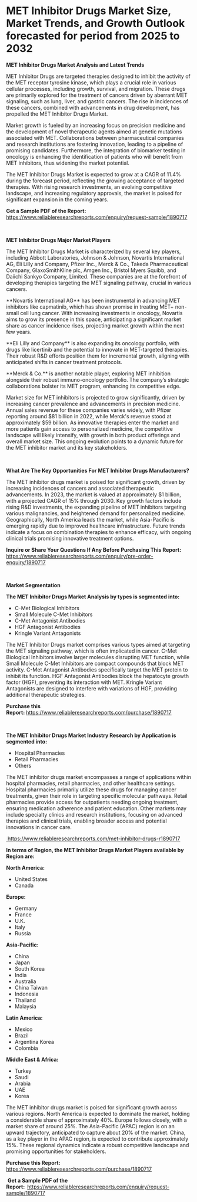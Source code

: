 <p><h1>MET Inhibitor Drugs Market Size, Market Trends, and Growth Outlook forecasted for period from 2025 to 2032</h1></p><p><strong>MET Inhibitor Drugs Market Analysis and Latest Trends</strong></p>
<p><p>MET Inhibitor Drugs are targeted therapies designed to inhibit the activity of the MET receptor tyrosine kinase, which plays a crucial role in various cellular processes, including growth, survival, and migration. These drugs are primarily explored for the treatment of cancers driven by aberrant MET signaling, such as lung, liver, and gastric cancers. The rise in incidences of these cancers, combined with advancements in drug development, has propelled the MET Inhibitor Drugs Market.</p><p>Market growth is fueled by an increasing focus on precision medicine and the development of novel therapeutic agents aimed at genetic mutations associated with MET. Collaborations between pharmaceutical companies and research institutions are fostering innovation, leading to a pipeline of promising candidates. Furthermore, the integration of biomarker testing in oncology is enhancing the identification of patients who will benefit from MET inhibitors, thus widening the market potential.</p><p>The MET Inhibitor Drugs Market is expected to grow at a CAGR of 11.4% during the forecast period, reflecting the growing acceptance of targeted therapies. With rising research investments, an evolving competitive landscape, and increasing regulatory approvals, the market is poised for significant expansion in the coming years.</p></p>
<p><strong>Get a Sample PDF of the Report:&nbsp;</strong> <a href="https://www.reliableresearchreports.com/enquiry/request-sample/1890717?utm_campaign=2245&utm_medium=2&utm_source=Github&utm_content=ia&utm_term=19042025&utm_id=met-inhibitor-drugs">https://www.reliableresearchreports.com/enquiry/request-sample/1890717</a></p>
<p>&nbsp;</p>
<p><strong>MET Inhibitor Drugs Major Market Players</strong></p>
<p><p>The MET Inhibitor Drugs Market is characterized by several key players, including Abbott Laboratories, Johnson & Johnson, Novartis International AG, Eli Lilly and Company, Pfizer Inc., Merck & Co., Takeda Pharmaceutical Company, GlaxoSmithKline plc, Amgen Inc., Bristol Myers Squibb, and Daiichi Sankyo Company, Limited. These companies are at the forefront of developing therapies targeting the MET signaling pathway, crucial in various cancers.</p><p>**Novartis International AG** has been instrumental in advancing MET inhibitors like capmatinib, which has shown promise in treating MET+ non-small cell lung cancer. With increasing investments in oncology, Novartis aims to grow its presence in this space, anticipating a significant market share as cancer incidence rises, projecting market growth within the next few years.</p><p>**Eli Lilly and Company** is also expanding its oncology portfolio, with drugs like licertinib and the potential to innovate in MET-targeted therapies. Their robust R&D efforts position them for incremental growth, aligning with anticipated shifts in cancer treatment protocols.</p><p>**Merck & Co.** is another notable player, exploring MET inhibition alongside their robust immuno-oncology portfolio. The company’s strategic collaborations bolster its MET program, enhancing its competitive edge.</p><p>Market size for MET inhibitors is projected to grow significantly, driven by increasing cancer prevalence and advancements in precision medicine. Annual sales revenue for these companies varies widely, with Pfizer reporting around $81 billion in 2022, while Merck's revenue stood at approximately $59 billion. As innovative therapies enter the market and more patients gain access to personalized medicine, the competitive landscape will likely intensify, with growth in both product offerings and overall market size. This ongoing evolution points to a dynamic future for the MET inhibitor market and its key stakeholders.</p></p>
<p>&nbsp;</p>
<p><strong>What Are The Key Opportunities For MET Inhibitor Drugs Manufacturers?</strong></p>
<p><p>The MET inhibitor drugs market is poised for significant growth, driven by increasing incidences of cancers and associated therapeutic advancements. In 2023, the market is valued at approximately $1 billion, with a projected CAGR of 15% through 2030. Key growth factors include rising R&D investments, the expanding pipeline of MET inhibitors targeting various malignancies, and heightened demand for personalized medicine. Geographically, North America leads the market, while Asia-Pacific is emerging rapidly due to improved healthcare infrastructure. Future trends indicate a focus on combination therapies to enhance efficacy, with ongoing clinical trials promising innovative treatment options.</p></p>
<p><strong>Inquire or Share Your Questions If Any Before Purchasing This Report:</strong> <a href="https://www.reliableresearchreports.com/enquiry/pre-order-enquiry/1890717?utm_campaign=2245&utm_medium=2&utm_source=Github&utm_content=ia&utm_term=19042025&utm_id=met-inhibitor-drugs">https://www.reliableresearchreports.com/enquiry/pre-order-enquiry/1890717</a></p>
<p>&nbsp;</p>
<p><strong>Market Segmentation</strong></p>
<p><strong>The MET Inhibitor Drugs Market Analysis by types is segmented into:</strong></p>
<p><ul><li>C-Met Biological Inhibitors</li><li>Small Molecule C-Met Inhibitors</li><li>C-Met Antagonist Antibodies</li><li>HGF Antagonist Antibodies</li><li>Kringle Variant Antagonists</li></ul></p>
<p><p>The MET Inhibitor Drugs market comprises various types aimed at targeting the MET signaling pathway, which is often implicated in cancer. C-Met Biological Inhibitors involve larger molecules disrupting MET function, while Small Molecule C-Met Inhibitors are compact compounds that block MET activity. C-Met Antagonist Antibodies specifically target the MET protein to inhibit its function. HGF Antagonist Antibodies block the hepatocyte growth factor (HGF), preventing its interaction with MET. Kringle Variant Antagonists are designed to interfere with variations of HGF, providing additional therapeutic strategies.</p></p>
<p><strong>Purchase this Report:&nbsp;</strong><a href="https://www.reliableresearchreports.com/purchase/1890717?utm_campaign=2245&utm_medium=2&utm_source=Github&utm_content=ia&utm_term=19042025&utm_id=met-inhibitor-drugs">https://www.reliableresearchreports.com/purchase/1890717</a></p>
<p>&nbsp;</p>
<p><strong>The MET Inhibitor Drugs Market Industry Research by Application is segmented into:</strong></p>
<p><ul><li>Hospital Pharmacies</li><li>Retail Pharmacies</li><li>Others</li></ul></p>
<p><p>The MET inhibitor drugs market encompasses a range of applications within hospital pharmacies, retail pharmacies, and other healthcare settings. Hospital pharmacies primarily utilize these drugs for managing cancer treatments, given their role in targeting specific molecular pathways. Retail pharmacies provide access for outpatients needing ongoing treatment, ensuring medication adherence and patient education. Other markets may include specialty clinics and research institutions, focusing on advanced therapies and clinical trials, enabling broader access and potential innovations in cancer care.</p></p>
<p><a href="https://www.reliableresearchreports.com/met-inhibitor-drugs-r1890717?utm_campaign=2245&utm_medium=2&utm_source=Github&utm_content=ia&utm_term=19042025&utm_id=met-inhibitor-drugs">&nbsp;https://www.reliableresearchreports.com/met-inhibitor-drugs-r1890717</a></p>
<p><strong>In terms of Region, the MET Inhibitor Drugs Market Players available by Region are:</strong></p>
<p>
    <p> <strong> North America: </strong>
        <ul>
            <li>United States</li>
            <li>Canada</li>
        </ul>
        </p> 
    <p> <strong> Europe: </strong>
        <ul>
            <li>Germany</li>
            <li>France</li>
            <li>U.K.</li>
            <li>Italy</li>
            <li>Russia</li>
        </ul>
        </p> 
    <p> <strong> Asia-Pacific: </strong>
        <ul>
            <li>China</li>
            <li>Japan</li>
            <li>South Korea</li>
            <li>India</li>
            <li>Australia</li>
            <li>China Taiwan</li>
            <li>Indonesia</li>
            <li>Thailand</li>
            <li>Malaysia</li>
        </ul>
        </p> 
    <p> <strong> Latin America: </strong>
        <ul>
            <li>Mexico</li>
            <li>Brazil</li>
            <li>Argentina Korea</li>
            <li>Colombia</li>
        </ul>
        </p> 
    <p> <strong> Middle East & Africa: </strong>
        <ul>
            <li>Turkey</li>
            <li>Saudi</li>
            <li>Arabia</li>
            <li>UAE</li>
            <li>Korea</li>
        </ul>
    </p>
    </p>
<p><p>The MET inhibitor drugs market is poised for significant growth across various regions. North America is expected to dominate the market, holding a considerable share of approximately 40%. Europe follows closely, with a market share of around 25%. The Asia-Pacific (APAC) region is on an upward trajectory, anticipated to capture about 20% of the market. China, as a key player in the APAC region, is expected to contribute approximately 15%. These regional dynamics indicate a robust competitive landscape and promising opportunities for stakeholders.</p></p>
<p><strong>Purchase this Report: </strong><a href="https://www.reliableresearchreports.com/purchase/1890717?utm_campaign=2245&utm_medium=2&utm_source=Github&utm_content=ia&utm_term=19042025&utm_id=met-inhibitor-drugs">https://www.reliableresearchreports.com/purchase/1890717</a></p>
<p>&nbsp;<strong>Get a Sample PDF of the Report:&nbsp;&nbsp;</strong><a href="https://www.reliableresearchreports.com/enquiry/request-sample/1890717?utm_campaign=2245&utm_medium=2&utm_source=Github&utm_content=ia&utm_term=19042025&utm_id=met-inhibitor-drugs">https://www.reliableresearchreports.com/enquiry/request-sample/1890717</a></p>
<p><strong></strong></p>
<p><p></p><p></p><p></p></p>